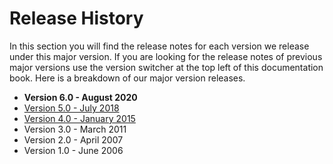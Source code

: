 # Release History

In this section you will find the release notes for each version we release under this major version. If you are looking for the release notes of previous major versions use the version switcher at the top left of this documentation book. Here is a breakdown of our major version releases.

* **Version 6.0 - August 2020**
* [Version 5.0 - July 2018](https://cachebox.ortusbooks.com/v/5.x/)
* [Version 4.0 - January 2015](https://cachebox.ortusbooks.com/v/2.1.0/)
* Version 3.0 - March 2011
* Version 2.0 - April 2007
* Version 1.0 - June 2006

